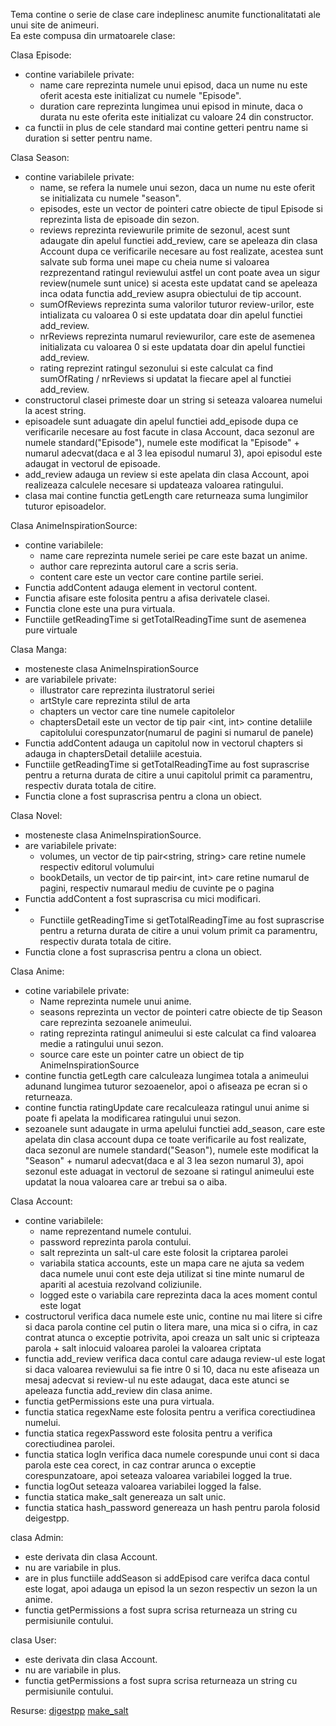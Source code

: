 Tema contine o serie de clase care indeplinesc anumite functionalitatati ale unui site de animeuri.  
Ea este compusa din urmatoarele clase:  

Clasa Episode:  
- contine variabilele private:  
  - name care reprezinta numele unui episod, daca un nume nu este oferit acesta este initializat cu numele "Episode".  
  - duration care reprezinta lungimea unui episod in minute, daca o durata nu este oferita este initializat cu valoare 24 din constructor.    
- ca functii in plus de cele standard mai contine getteri pentru name si duration si setter pentru name.   
  
Clasa Season:  
- contine variabilele private:  
  - name, se refera la numele unui sezon, daca un nume nu este oferit se initializata cu numele "season".  
  - episodes, este un vector de pointeri catre obiecte de tipul Episode si reprezinta lista de episoade din sezon.  
  - reviews reprezinta reviewurile primite de sezonul, acest sunt adaugate din apelul functiei add_review, care se apeleaza din clasa Account dupa ce verificarile necesare au fost realizate, acestea sunt salvate sub forma unei mape cu cheia nume si valoarea rezprezentand ratingul reviewului astfel un cont poate avea un sigur review(numele sunt unice) si acesta este updatat cand se apeleaza inca odata functia add_review asupra obiectului de tip account.  
  - sumOfReviews reprezinta suma valorilor tuturor review-urilor, este intializata cu valoarea 0 si este updatata doar din apelul functiei add_review.  
  - nrReviews reprezinta numarul reviewurilor, care este de asemenea initializata cu valoarea 0 si este updatata doar din apelul functiei add_review.  
  - rating reprezint ratingul sezonului si este calculat ca find sumOfRating / nrReviews si updatat la fiecare apel al functiei add_review.  
- constructorul clasei primeste doar un string si seteaza valoarea numelui la acest string.  
- episoadele sunt aduagate din apelul functiei add_episode dupa ce verificarile necesare au fost facute in clasa Account, daca sezonul are numele standard("Episode"), numele este modificat la "Episode" + numarul adecvat(daca e al 3 lea episodul numarul 3), apoi episodul este adaugat in vectorul de episoade.  
- add_review adauga un review si este apelata din clasa Account, apoi realizeaza calculele necesare si updateaza valoarea ratingului.  
- clasa mai contine functia getLength care returneaza suma lungimilor tuturor episoadelor.  

Clasa AnimeInspirationSource:
- contine variabilele:
  - name care reprezinta numele seriei pe care este bazat un anime.
  - author care reprezinta autorul care a scris seria.
  - content care este un vector care contine partile seriei.
- Functia addContent adauga element in vectorul content.
- Functia afisare este folosita pentru a afisa derivatele clasei.
- Functia clone este una pura virtuala.
- Functiile getReadingTime si getTotalReadingTime sunt de asemenea pure virtuale

Clasa Manga:  
- mosteneste clasa AnimeInspirationSource
- are variabilele private:
    - illustrator care reprezinta ilustratorul seriei
    - artStyle care reprezinta stilul de arta
    - chapters un vector care tine numele capitolelor
    - chaptersDetail este un vector de tip pair <int, int> contine detaliile capitolului corespunzator(numarul de pagini si numarul de panele)
- Functia addContent adauga un capitolul now in vectorul chapters si adauga in chaptersDetail detaliile acestuia.
- Functiile getReadingTime si getTotalReadingTime au fost suprascrise pentru a returna durata de citire a unui capitolul primit ca paramentru, respectiv durata totala de citire.
- Functia clone a fost suprascrisa pentru a clona un obiect.
  
Clasa Novel:  
- mosteneste clasa AnimeInspirationSource.
- are variabilele private:
  - volumes, un vector de tip pair<string, string> care retine numele respectiv editorul volumului
  - bookDetails, un vector de tip pair<int, int> care retine numarul de pagini, respectiv numaraul mediu de cuvinte pe o pagina    
- Functia addContent a fost suprascrisa cu mici modificari.
- - Functiile getReadingTime si getTotalReadingTime au fost suprascrise pentru a returna durata de citire a unui volum primit ca paramentru, respectiv durata totala de citire.
- Functia clone a fost suprascrisa pentru a clona un obiect.

Clasa Anime:  
- cotine variabilele private:  
  - Name reprezinta numele unui anime.  
  - seasons reprezinta un vector de pointeri catre obiecte de tip Season care reprezinta sezoanele animeului.  
  - rating reprezinta ratingul animeului si este calculat ca find valoarea medie a ratingului unui sezon. 
  - source care este un pointer catre un obiect de tip AnimeInspirationSource
- contine functia getLegth care calculeaza lungimea totala a animeului adunand lungimea tuturor sezoaenelor, apoi o afiseaza pe ecran si o returneaza.  
- contine functia ratingUpdate care recalculeaza ratingul unui anime si poate fi apelata la modificarea ratingului unui sezon.  
- sezoanele sunt adaugate in urma apelului functiei add_season, care este apelata din clasa account dupa ce toate verificarile au fost realizate, daca sezonul are numele standard("Season"), numele este modificat la "Season" + numarul adecvat(daca e al 3 lea sezon numarul 3), apoi sezonul este aduagat in vectorul de sezoane si ratingul animeului este updatat la noua valoarea care ar trebui sa o aiba.  
  
Clasa Account:  
- contine variabilele:  
  - name reprezentand numele contului.  
  - password reprezinta parola contului.  
  - salt reprezinta un salt-ul care este folosit la criptarea parolei
  - variabila statica accounts, este un mapa care ne ajuta sa vedem daca numele unui cont este deja utilizat si tine minte numarul de apariti al acestuia  rezolvand coliziunile.
  - logged este o variabila care reprezinta daca la aces moment contul este logat
- costructorul verifica daca numele este unic, contine nu mai litere si cifre si daca parola contine cel putin o litera mare, una mica si o cifra, in caz contrat
atunca o exceptie potrivita, apoi creaza un salt unic si cripteaza parola + salt inlocuid valoarea parolei la valoarea criptata
- functia add_review verifica daca contul care adauga review-ul este logat si daca valoarea reviewului sa fie intre 0 si 10, daca nu este afiseaza un mesaj adecvat si review-ul nu este adaugat, daca este atunci se apeleaza functia add_review din clasa anime.  
- functia getPermissions este una pura virtuala.
- functia statica regexName este folosita pentru a verifica corectiudinea numelui.
- functia statica regexPassword este folosita pentru a verifica corectiudinea parolei.
- functia statica logIn verifica daca numele corespunde unui cont si daca parola este cea corect, in caz contrar arunca o exceptie corespunzatoare, apoi seteaza valoarea variabilei logged la true.
- functia logOut seteaza valoarea variabilei logged la false.
- functia statica make_salt genereaza un salt unic.
- functia statica hash_password genereaza un hash pentru parola folosid deigestpp.

clasa Admin:
- este derivata din clasa Account.
- nu are variabile in plus.
- are in plus functiile addSeason si addEpisod care verifca daca contul este logat, apoi adauga un episod la un sezon respectiv un sezon la un anime.
- functia getPermissions a fost supra scrisa returneaza un string cu permisiunile contului.

clasa User:
- este derivata din clasa Account.
- nu are variabile in plus.
- functia getPermissions a fost supra scrisa returneaza un string cu permisiunile contului.

Resurse:
[digestpp](https://github.com/kerukuro/digestpp/tree/4ec4106677e652a90716ad929d657a622089ef16)
[make_salt](https://github.com/mcmarius/oop-template/blob/common-libs/main.cpp)
